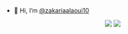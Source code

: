 - 👋 Hi, I’m  <a href="https://www.instagram.com/zakarialaoui10/">@zakariaalaoui10</a>  
 <p align="center"><img src="https://github-readme-stats.vercel.app/api/top-langs/?username=zakarialaoui10&theme=tokyonight"/>
 <img src="https://github-readme-stats.vercel.app/api?username=zakarialaoui10&hide=contribs,prs&theme=tokyonight"/>
</p>
